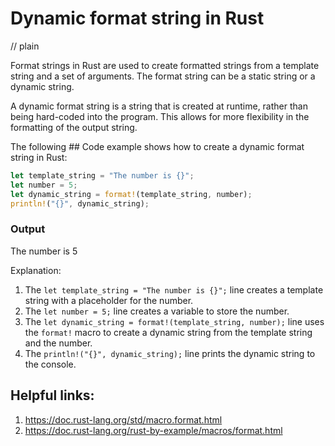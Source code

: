 # Dynamic format string in Rust
// plain

Format strings in Rust are used to create formatted strings from a template string and a set of arguments. The format string can be a static string or a dynamic string.

A dynamic format string is a string that is created at runtime, rather than being hard-coded into the program. This allows for more flexibility in the formatting of the output string.

The following ## Code example shows how to create a dynamic format string in Rust:

```rust
let template_string = "The number is {}";
let number = 5;
let dynamic_string = format!(template_string, number);
println!("{}", dynamic_string);
```

### Output
The number is 5

Explanation:
1. The `let template_string = "The number is {}";` line creates a template string with a placeholder for the number.
2. The `let number = 5;` line creates a variable to store the number.
3. The `let dynamic_string = format!(template_string, number);` line uses the `format!` macro to create a dynamic string from the template string and the number.
4. The `println!("{}", dynamic_string);` line prints the dynamic string to the console.

## Helpful links:
1. https://doc.rust-lang.org/std/macro.format.html
2. https://doc.rust-lang.org/rust-by-example/macros/format.html
